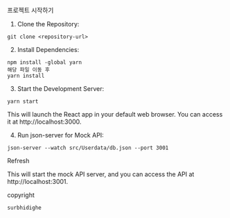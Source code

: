 
프로젝트 시작하기

1. Clone the Repository:
```
git clone <repository-url>
```

2. Install Dependencies:
```
npm install -global yarn
해당 파일 이동 후 
yarn install
```

3. Start the Development Server:
```
yarn start
```

This will launch the React app in your default web browser. You can access it at http://localhost:3000.

4. Run json-server for Mock API:
```
json-server --watch src/Userdata/db.json --port 3001
```
Refresh 

This will start the mock API server, and you can access the API at http://localhost:3001. 

copyright 
```
surbhidighe
```